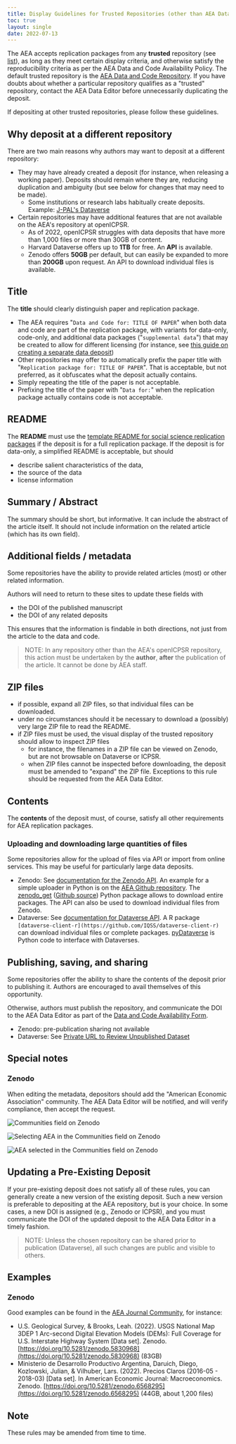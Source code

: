 ```yaml
---
title: Display Guidelines for Trusted Repositories (other than AEA Data and Code Repository)
toc: true
layout: single
date: 2022-07-13
---
```


The AEA accepts replication packages from any **trusted** repository (see [list](https://social-science-data-editors.github.io/guidance/Requested_information_hosting.html#trusted-repositories)), as long as they meet certain display criteria, and otherwise satisfy the reproducibility criteria as per the AEA Data and Code Availability Policy. The default trusted repository is the [AEA Data and Code Repository](https://www.openicpsr.org/openicpsr/search/aea/studies). If you have doubts about whether a particular repository qualifies as a "trusted" repository, contact the AEA Data Editor before unnecessarily duplicating the deposit. 

If depositing at other trusted repositories, please follow these guidelines. 

## Why deposit at a different repository

There are two main reasons why authors may want to deposit at a different repository:

- They may have already created a deposit (for instance, when releasing a working paper). Deposits should remain where they are, reducing duplication and ambiguity (but see below for changes that may need to be made).
  - Some institutions or research labs habitually create deposits. Example: [J-PAL's Dataverse](https://dataverse.harvard.edu/dataverse/jpal)
- Certain repositories may have additional features that are not available on the AEA's repository at openICPSR.
  - As of 2022, openICPSR struggles with data deposits that have more than 1,000 files or more than 30GB of content.
  - Harvard Dataverse offers up to **1TB** for free. An **API** is available.
  - Zenodo offers **50GB** per default, but can easily be expanded to more than **200GB** upon request. An API to download individual files is available.

## Title

The **title** should clearly distinguish paper and replication package. 

- The AEA requires "`Data and Code for: TITLE OF PAPER`" when both data and code are part of the replication package, with variants for data-only, code-only, and additional data packages ("`supplemental data`") that may be created to allow for different licensing (for instance, see [this guide on creating a separate data deposit](creating-separate-data-deposit))
- Other repositories may offer to automatically prefix the paper title with "`Replication package for: TITLE OF PAPER`". That is acceptable, but not preferred, as it obfuscates what the deposit actually contains.
- Simply repeating the title of the paper is not acceptable.
- Prefixing the title of the paper with "`Data for:`" when the replication package actually contains code is not acceptable.

## README

The **README** must use the  [template README for social science replication packages](https://social-science-data-editors.github.io/template_README/) if the deposit is for a full replication package. If the deposit is for data-only, a simplified README is acceptable, but should 

- describe salient characteristics of the data,
- the source of the data
- license information

## Summary / Abstract

The summary should be short, but informative. It can include the abstract of the article itself. It should not include information on the related article (which has its own field). 

## Additional fields / metadata

Some repositories have the ability to provide related articles (most) or other related information. 

Authors will need to return to these sites to update these fields with

- the DOI of the published manuscript
- the DOI of any related deposits 

This ensures that the information is findable in both directions, not just from the article to the data and code.

> NOTE: In any repository other than the AEA's openICPSR repository, this action must be undertaken by the **author**, **after** the publication of the article. It cannot be done by AEA staff.

## ZIP files

- if possible, expand all ZIP files, so that individual files can be downloaded.
- under no circumstances should it be necessary to download a (possibly) very large ZIP file to read the README.
- if ZIP files must be used, the visual display of the trusted repository should allow to inspect ZIP files
  - for instance, the filenames in a ZIP file can be viewed on Zenodo, but are not browsable on Dataverse or ICPSR.
  - when ZIP files cannot be inspected before downloading, the deposit must be amended to "expand" the ZIP file. Exceptions to this rule should be requested from the AEA Data Editor.

## Contents

The **contents** of the deposit must, of course, satisfy all other requirements for AEA replication packages.

### Uploading and downloading large quantities of files

Some repositories allow for the upload of files via API or import from online services. This may be useful for particularly large data deposits.

- Zenodo: See [documentation for the Zenodo API](https://developers.zenodo.org/). An example for a simple uploader in Python is on the [AEA Github repository](https://github.com/AEADataEditor/Upload-to-Zenodo). The [zenodo_get](https://pypi.org/project/zenodo-get/) ([Github source](https://github.com/dvolgyes/zenodo_get)) Python package allows to download entire packages. The API can also be used to download individual files from Zenodo.
- Dataverse: See [documentation for Dataverse API](https://guides.dataverse.org/en/5.12/api/index.html). A R package `[dataverse-client-r](https://github.com/IQSS/dataverse-client-r)` can download individual files or complete packages. [pyDataverse](https://pydataverse.readthedocs.io/en/latest/) is Python code  to interface with Dataverses.

## Publishing, saving, and sharing

Some repositories offer the ability to share the contents of the deposit prior to publishing it. Authors are encouraged to avail themselves of this opportunity.

Otherwise, authors must publish the repository, and communicate the DOI to the AEA Data Editor as part of the [Data and Code Availability Form](https://www.aeaweb.org/journals/forms/data-code-availability).

- Zenodo: pre-publication sharing not available
- Dataverse: See [Private URL to Review Unpublished Dataset](https://guides.dataverse.org/en/5.12/user/dataset-management.html#)

## Special notes

### Zenodo

When editing the metadata, depositors should add the "American Economic Association" community. The AEA Data Editor will be notified, and will verify compliance, then accept the request.

![Communities field on Zenodo](/images/zenodo-community-empty.png)


![Selecting AEA in the Communities field on Zenodo](/images/zenodo-community-select.png)


![AEA selected in the Communities field on Zenodo](/images/zenodo-community-aea.png)

## Updating a Pre-Existing Deposit

If your pre-existing deposit does not satisfy all of these rules, you can generally create a new version of the existing deposit. Such a new version is preferable to depositing at the AEA repository, but is your choice. In some cases, a new DOI is assigned (e.g., Zenodo or ICPSR), and you must communicate the DOI of the updated deposit to the AEA Data Editor in a timely fashion.

> NOTE: Unless the chosen repository can be shared prior to publication (Dataverse), all such changes are public and visible to others.

## Examples

### Zenodo

Good examples can be found in the [AEA Journal Community](https://zenodo.org/communities/aeajournals/), for instance:

- U.S. Geological Survey, & Brooks, Leah. (2022). USGS National Map 3DEP 1 Arc-second Digital Elevation Models (DEMs): Full Coverage for U.S. Interstate Highway System [Data set]. Zenodo. [https://doi.org/10.5281/zenodo.5830968](https://doi.org/10.5281/zenodo.5830968) (83GB)
- Ministerio de Desarrollo Productivo Argentina, Daruich, Diego, Kozlowski, Julian, & Vilhuber, Lars. (2022). Precios Claros (2016-05 - 2018-03) [Data set]. In American Economic Journal: Macroeconomics. Zenodo. [https://doi.org/10.5281/zenodo.6568295](https://doi.org/10.5281/zenodo.6568295) (44GB, about 1,200 files)

## Note

These rules may be amended from time to time.
